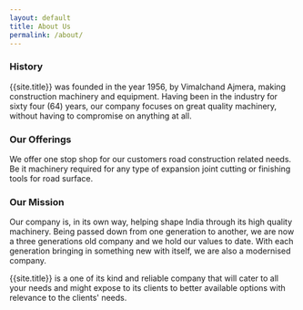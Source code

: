 ```yaml
---
layout: default
title: About Us
permalink: /about/
---
```


### History

{{site.title}} was founded in the year 1956, by Vimalchand Ajmera, making construction machinery and equipment. Having been in the industry for sixty four (64) years, our company focuses on great quality machinery, without having to compromise on anything at all.

### Our Offerings

We offer one stop shop for our customers road construction related needs. Be it machinery required for any type of expansion joint cutting or finishing tools for road surface.

### Our Mission

Our company is, in its own way, helping shape India through its high quality machinery. Being passed down from one generation to another, we are now a three generations old company and we hold our values to date. With each generation bringing in something new with itself, we are also a modernised company.

{{site.title}} is a one of its kind and reliable company that will cater to all your needs and might expose to its clients to better available options with relevance to the clients' needs.
